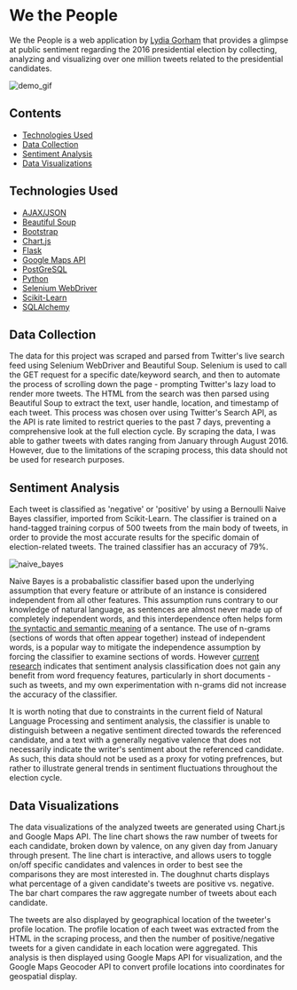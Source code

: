 # We the People
We the People is a web application by [Lydia Gorham](https://www.linkedin.com/in/lydia-gorham) that provides a glimpse at public sentiment regarding the 2016 presidential election by collecting, analyzing and visualizing over one million tweets related to the presidential candidates.

![demo_gif](http://g.recordit.co/ae91d23X1u.gif)

## Contents
- [Technologies Used](#technologiesused)
- [Data Collection](#datacollection)
- [Sentiment Analysis](#sentimentanalysis)
- [Data Visualizations](#datavisualizations)

## <a name="technologiesused"></a>Technologies Used
- [AJAX/JSON](https://jquery.com/)
- [Beautiful Soup](https://www.crummy.com/software/BeautifulSoup/bs4/doc/)
- [Bootstrap](http://getbootstrap.com/)
- [Chart.js](http://www.chartjs.org/)
- [Flask](http://flask.pocoo.org/)
- [Google Maps API](https://developers.google.com/maps/)
- [PostGreSQL](https://www.postgresql.org/)
- [Python](https://www.python.org/)
- [Selenium WebDriver](http://docs.seleniumhq.org/docs/03_webdriver.jsp)
- [Scikit-Learn](http://scikit-learn.org/stable/)
- [SQLAlchemy](http://flask.pocoo.org/)

## <a name="datacollection"></a>Data Collection
The data for this project was scraped and parsed from Twitter's live search feed using Selenium WebDriver and Beautiful Soup. Selenium is used to call the GET request for a specific date/keyword search, and then to automate the process of scrolling down the page - prompting Twitter's lazy load to render more tweets. The HTML from the search was then parsed using Beautiful Soup to extract the text, user handle, location, and timestamp of each tweet. This process was chosen over using Twitter's Search API, as the API is rate limited to restrict queries to the past 7 days, preventing a comprehensive look at the full election cycle. By scraping the data, I was able to gather tweets with dates ranging from January through August 2016. However, due to the limitations of the scraping process, this data should not be used for research purposes.

## <a name="sentimentanalysis"></a>Sentiment Analysis
Each tweet is classified as 'negative' or 'positive' by using a Bernoulli Naive Bayes classifier, imported from Scikit-Learn. The classifier is trained on a hand-tagged training corpus of 500 tweets from the main body of tweets, in order to provide the most accurate results for the specific domain of election-related tweets. The trained classifier has an accuracy of 79%.

![naive_bayes](http://i.imgur.com/8knlFX2.png)

Naive Bayes is a probabalistic classifier based upon the underlying assumption that every feature or attribute of an instance is considered independent from all other features. This assumption runs contrary to our knowledge of natural language, as sentences are almost never made up of completely independent words, and this interdependence often helps form [the syntactic and semantic meaning](http://ucrel.lancs.ac.uk/acl/N/N01/N01-1021.pdf) of a sentance. The use of n-grams (sections of words that often appear together) instead of independent words, is a popular way to mitigate the independence assumption by forcing the classifier to examine sections of words. However [current research](http://www.cs.cornell.edu/home/llee/papers/sentiment.pdf) indicates that sentiment analysis classification does not gain any benefit from word frequency features, particularly in short documents - such as tweets, and my own experimentation with n-grams did not increase the accuracy of the classifier.

It is worth noting that due to constraints in the current field of Natural Language Processing and sentiment analysis, the classifier is unable to distinguish between a negative sentiment directed towards the referenced candidate, and a text with a generally negative valence that does not necessarily indicate the writer's sentiment about the referenced candidate. As such, this data should not be used as a proxy for voting prefrences, but rather to illustrate general trends in sentiment fluctuations throughout the election cycle.

## <a name="datavisualizations"></a>Data Visualizations
The data visualizations of the analyzed tweets are generated using Chart.js and Google Maps API. The line chart shows the raw number of tweets for each candidate, broken down by valence, on any given day from January through present. The line chart is interactive, and allows users to toggle on/off specific candidates and valences in order to best see the comparisons they are most interested in. The doughnut charts displays what percentage of a given candidate's tweets are positive vs. negative. The bar chart compares the raw aggregate number of tweets about each candidate.


The tweets are also displayed by geographical location of the tweeter's profile location. The profile location of each tweet was extracted from the HTML in the scraping process, and then the number of positive/negative tweets for a given candidate in each location were aggregated. This analysis is then displayed using Google Maps API for visualization, and the Google Maps Geocoder API to convert profile locations into coordinates for geospatial display.





